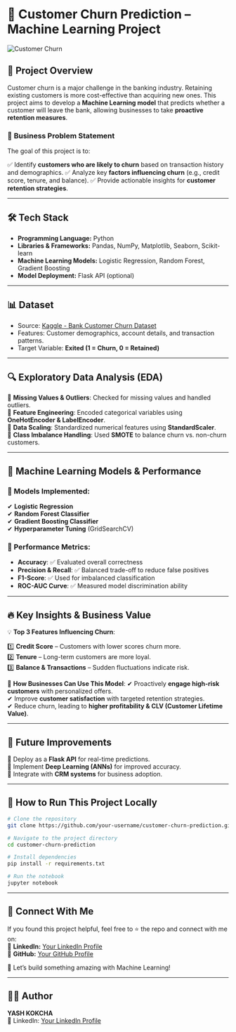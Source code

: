 # 🚀 Customer Churn Prediction – Machine Learning Project

![Customer Churn](https://img.freepik.com/free-vector/customer-retention-concept-illustration_114360-7465.jpg)

## 📌 Project Overview
Customer churn is a major challenge in the banking industry. Retaining existing customers is more cost-effective than acquiring new ones. This project aims to develop a **Machine Learning model** that predicts whether a customer will leave the bank, allowing businesses to take **proactive retention measures**.

### 🎯 **Business Problem Statement**
The goal of this project is to:

✅ Identify **customers who are likely to churn** based on transaction history and demographics.
✅ Analyze key **factors influencing churn** (e.g., credit score, tenure, and balance).
✅ Provide actionable insights for **customer retention strategies**.

---

## 🛠️ Tech Stack
- **Programming Language:** Python   
- **Libraries & Frameworks:** Pandas, NumPy, Matplotlib, Seaborn, Scikit-learn  
- **Machine Learning Models:** Logistic Regression, Random Forest, Gradient Boosting  
- **Model Deployment:** Flask API (optional)  

---

## 📊 **Dataset**
- Source: [Kaggle - Bank Customer Churn Dataset](https://www.kaggle.com/datasets/shantanudhakadd/bank-customer-churn-prediction)
- Features: Customer demographics, account details, and transaction patterns.
- Target Variable: **Exited (1 = Churn, 0 = Retained)**

---

## 🔍 **Exploratory Data Analysis (EDA)**
🔹 **Missing Values & Outliers**: Checked for missing values and handled outliers.  
🔹 **Feature Engineering**: Encoded categorical variables using **OneHotEncoder & LabelEncoder**.  
🔹 **Data Scaling**: Standardized numerical features using **StandardScaler**.  
🔹 **Class Imbalance Handling**: Used **SMOTE** to balance churn vs. non-churn customers.  

---

## 🤖 **Machine Learning Models & Performance**
### 📌 Models Implemented:
✔ **Logistic Regression**  
✔ **Random Forest Classifier**  
✔ **Gradient Boosting Classifier**  
✔ **Hyperparameter Tuning** (GridSearchCV)  

### 📌 Performance Metrics:
- **Accuracy**: ✅ Evaluated overall correctness  
- **Precision & Recall**: ✅ Balanced trade-off to reduce false positives  
- **F1-Score**: ✅ Used for imbalanced classification  
- **ROC-AUC Curve**: ✅ Measured model discrimination ability  

---

## 🔥 **Key Insights & Business Value**
💡 **Top 3 Features Influencing Churn**:

1️⃣ **Credit Score** – Customers with lower scores churn more.  
2️⃣ **Tenure** – Long-term customers are more loyal.  
3️⃣ **Balance & Transactions** – Sudden fluctuations indicate risk.  

🎯 **How Businesses Can Use This Model**:
✔ Proactively **engage high-risk customers** with personalized offers.  
✔ Improve **customer satisfaction** with targeted retention strategies.  
✔ Reduce churn, leading to **higher profitability & CLV (Customer Lifetime Value)**.  

---

## 🚀 **Future Improvements**
🔹 Deploy as a **Flask API** for real-time predictions.  
🔹 Implement **Deep Learning (ANNs)** for improved accuracy.  
🔹 Integrate with **CRM systems** for business adoption.  

---

## 🎯 **How to Run This Project Locally**
```bash
# Clone the repository
git clone https://github.com/your-username/customer-churn-prediction.git

# Navigate to the project directory
cd customer-churn-prediction

# Install dependencies
pip install -r requirements.txt

# Run the notebook
jupyter notebook
```

---

## 📌 **Connect With Me**
If you found this project helpful, feel free to ⭐ the repo and connect with me on:  
🔗 **LinkedIn:** [Your LinkedIn Profile](https://linkedin.com/in/yourprofile)  
🔗 **GitHub:** [Your GitHub Profile](https://github.com/your-username)  

🚀 Let’s build something amazing with Machine Learning!  

---

## 👨‍💻 **Author**
**YASH KOKCHA**   
🔗 LinkedIn: [Your LinkedIn Profile](https://www.linkedin.com/in/yashkokcha)  

